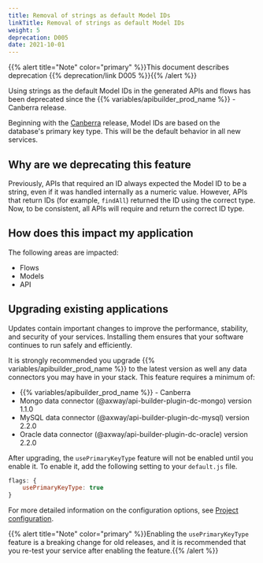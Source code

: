 ```yaml
---
title: Removal of strings as default Model IDs
linkTitle: Removal of strings as default Model IDs
weight: 5
deprecation: D005
date: 2021-10-01
---
```


{{% alert title="Note" color="primary" %}}This document describes deprecation {{% deprecation/link D005 %}}{{% /alert %}}

Using strings as the default Model IDs in the generated APIs and flows has been deprecated since the {{% variables/apibuilder_prod_name %}} - Canberra release.

Beginning with the [Canberra](/docs/release_notes/canberra) release, Model IDs are based on the database's primary key type. This will be the default behavior in all new services.

## Why are we deprecating this feature

Previously, APIs that required an ID always expected the Model ID to be a string, even if it was handled internally as a numeric value. However, APIs that return IDs (for example, `findAll`) returned the ID using the correct type. Now, to be consistent, all APIs will require and return the correct ID type.

## How does this impact my application

The following areas are impacted:

* Flows
* Models
* API

## Upgrading existing applications

Updates contain important changes to improve the performance, stability, and security of your services. Installing them ensures that your software continues to run safely and efficiently.

It is strongly recommended you upgrade {{% variables/apibuilder_prod_name %}} to the latest version as well any data connectors you may have in your stack. This feature requires a minimum of:

* {{% variables/apibuilder_prod_name %}} - Canberra
* Mongo data connector (@axway/api-builder-plugin-dc-mongo) version 1.1.0
* MySQL data connector (@axway/api-builder-plugin-dc-mysql) version 2.2.0
* Oracle data connector (@axway/api-builder-plugin-dc-oracle) version 2.2.0

After upgrading, the `usePrimaryKeyType` feature will not be enabled until you enable it. To enable it, add the following setting to your `default.js` file.

```javascript
flags: {
    usePrimaryKeyType: true
}
```

For more detailed information on the configuration options, see [Project configuration](/docs/developer_guide/project/configuration/project_configuration/#flags).

{{% alert title="Note" color="primary" %}}Enabling the `usePrimaryKeyType` feature is a breaking change for old releases, and it is recommended that you re-test your service after enabling the feature.{{% /alert %}}
